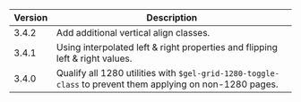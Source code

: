 | Version | Description |
|---------|-------------|
| 3.4.2   | Add additional vertical align classes. |
| 3.4.1   | Using interpolated left & right properties and flipping left & right values. |
| 3.4.0   | Qualify all 1280 utilities with `$gel-grid-1280-toggle-class` to prevent them applying on non-1280 pages. |
